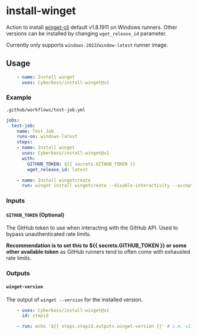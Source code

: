 # install-winget

Action to install [winget-cli](https://github.com/microsoft/winget-cli) default v1.8.1911 on Windows runners. Other versions can be installed by changing `wget_release_id` parameter.

Currently only supports `windows-2022`/`window-latest` runner image.

## Usage

```yml
    - name: Install winget
      uses: Cyberboss/install-winget@v1
```

### Example

`.github/workflows/test-job.yml`
```yml
jobs:
  test-job:
    name: Test Job
    runs-on: windows-latest
    steps:
    - name: Install winget
      uses: Cyberboss/install-winget@v1
      with:
        GITHUB_TOKEN: ${{ secrets.GITHUB_TOKEN }}
        wget_release_id: latest

    - name: Install wingetcreate
      run: winget install wingetcreate --disable-interactivity --accept-source-agreements
```

### Inputs

#### `GITHUB_TOKEN` (Optional)

The GitHub token to use when interacting with the GitHub API. Used to bypass unauthenticated rate limits.

**Recommendation is to set this to ${{ secrets.GITHUB_TOKEN }} or some other available token** as GitHub runners tend to often come with exhausted rate limits.

### Outputs

#### `winget-version`

The output of `winget --version` for the installed version.

```yml
    - uses: Cyberboss/install-winget@v1
      id: stepid

    - run: echo '${{ steps.stepid.outputs.winget-version }}' # i.e. v1.6.1573-preview
```

